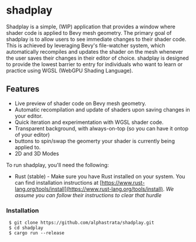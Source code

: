 # shadplay

Shadplay is a simple, (WIP) application that provides a window where shader code is applied to Bevy mesh geometry. The primary goal of shadplay is to allow users to see immediate changes to their shader code. This is achieved by leveraging Bevy's file-watcher system, which automatically recompiles and updates the shader on the mesh whenever the user saves their changes in their editor of choice. shadplay is designed to provide the lowest barrier to entry for individuals who want to learn or practice using WGSL (WebGPU Shading Language).

## Features

- Live preview of shader code on Bevy mesh geometry.
- Automatic recompilation and update of shaders upon saving changes in your editor.
- Quick iteration and experimentation with WGSL shader code.
- Transparent background, with always-on-top (so you can have it ontop of your editor)
- buttons to spin/swap the geomerty your shader is currently being applied to.
- 2D and 3D Modes

To run shadplay, you'll need the following:

- Rust (stable) - Make sure you have Rust installed on your system. You can find installation instructions at [https://www.rust-lang.org/tools/install](https://www.rust-lang.org/tools/install).
  _We assume you can follow their instructions to clear that hurdle_

### Installation

```shell
 $ git clone https://github.com/alphastrata/shadplay.git
 $ cd shadplay
 $ cargo run --release
```
